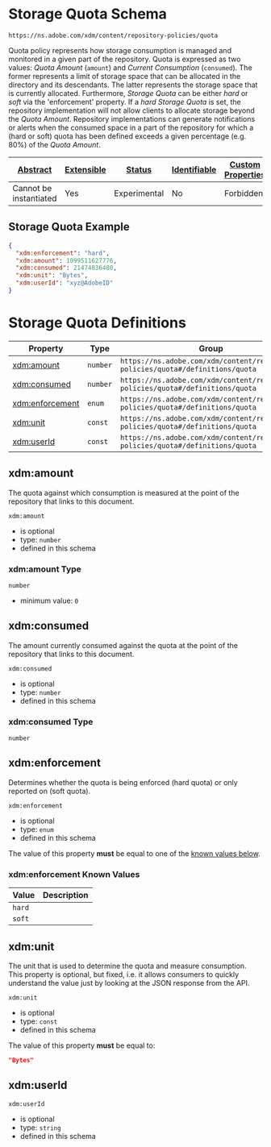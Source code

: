 
# Storage Quota Schema

```
https://ns.adobe.com/xdm/content/repository-policies/quota
```

Quota policy represents how storage consumption is managed and monitored in a given part of the repository.
Quota is expressed as two values: _Quota Amount_ (`amount`) and _Current Consumption_ (`consumed`). The former represents a limit of storage space that can be allocated in the directory and its descendants. The latter represents the storage space that is currently allocated.
Furthermore, _Storage Quota_ can be either _hard_ or _soft_ via the 'enforcement' property. If a _hard_ _Storage Quota_ is set, the repository implementation will not allow clients to allocate storage beyond the _Quota Amount_.
Repository implementations can generate notifications or alerts when the consumed space in a part of the repository for which a (hard or soft) quota has been defined exceeds a given percentage (e.g. 80%) of the _Quota Amount_.


| [Abstract](../../../abstract.md) | [Extensible](../../../extensions.md) | [Status](../../../status.md) | [Identifiable](../../../id.md) | [Custom Properties](../../../extensions.md) | [Additional Properties](../../../extensions.md) | Defined In |
|----------------------------------|--------------------------------------|------------------------------|--------------------------------|---------------------------------------------|-------------------------------------------------|------------|
| Cannot be instantiated | Yes | Experimental | No | Forbidden | Permitted | [content/repository-policies/quota.schema.json](content/repository-policies/quota.schema.json) |

## Storage Quota Example
```json
{
  "xdm:enforcement": "hard",
  "xdm:amount": 1099511627776,
  "xdm:consumed": 21474836480,
  "xdm:unit": "Bytes",
  "xdm:userId": "xyz@AdobeID"
}
```

# Storage Quota Definitions

| Property | Type | Group |
|----------|------|-------|
| [xdm:amount](#xdmamount) | `number` | `https://ns.adobe.com/xdm/content/repository-policies/quota#/definitions/quota` |
| [xdm:consumed](#xdmconsumed) | `number` | `https://ns.adobe.com/xdm/content/repository-policies/quota#/definitions/quota` |
| [xdm:enforcement](#xdmenforcement) | `enum` | `https://ns.adobe.com/xdm/content/repository-policies/quota#/definitions/quota` |
| [xdm:unit](#xdmunit) | `const` | `https://ns.adobe.com/xdm/content/repository-policies/quota#/definitions/quota` |
| [xdm:userId](#xdmuserId) | `const` | `https://ns.adobe.com/xdm/content/repository-policies/quota#/definitions/quota` |

## xdm:amount

The quota against which consumption is measured at the point of the repository that links to this document.

`xdm:amount`
* is optional
* type: `number`
* defined in this schema

### xdm:amount Type


`number`
* minimum value: `0`






## xdm:consumed

The amount currently consumed against the quota at the point of the repository that links to this document.

`xdm:consumed`
* is optional
* type: `number`
* defined in this schema

### xdm:consumed Type


`number`






## xdm:enforcement

Determines whether the quota is being enforced (hard quota) or only reported on (soft quota).

`xdm:enforcement`
* is optional
* type: `enum`
* defined in this schema

The value of this property **must** be equal to one of the [known values below](#xdmenforcement-known-values).

### xdm:enforcement Known Values
| Value | Description |
|-------|-------------|
| `hard` |  |
| `soft` |  |




## xdm:unit

The unit that is used to determine the quota and measure consumption. This property is optional, but fixed, i.e. it allows consumers to quickly understand the value just by looking at the JSON response from the API.

`xdm:unit`
* is optional
* type: `const`
* defined in this schema

The value of this property **must** be equal to:

```json
"Bytes"
```

## xdm:userId


`xdm:userId`
* is optional
* type: `string`
* defined in this schema




